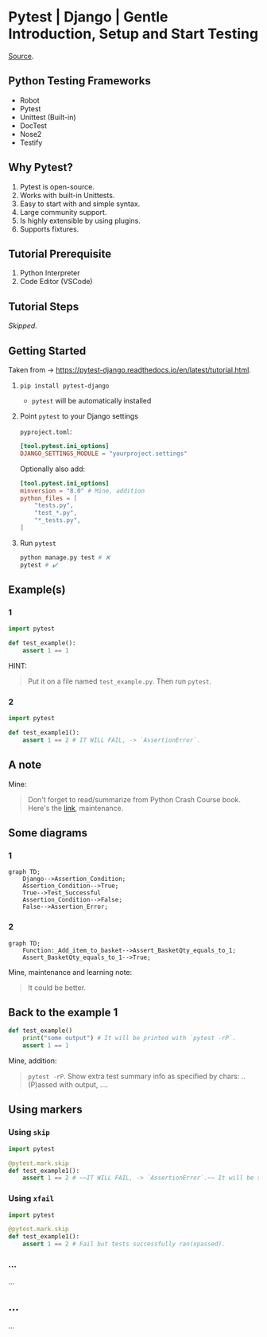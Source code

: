 # Pytest | Django | Gentle Introduction, Setup and Start Testing

[Source](https://www.youtube.com/watch?v=LYX6nlECcro&list=PLOLrQ9Pn6caw3ilqDR8_qezp76QuEOlHY&index=1).

## Python Testing Frameworks

- Robot
- Pytest
- Unittest (Built-in)
- DocTest
- Nose2
- Testify

## Why Pytest?

1. Pytest is open-source.
2. Works with built-in Unittests.
3. Easy to start with and simple syntax.
4. Large community support.
5. Is highly extensible by using plugins.
6. Supports fixtures.

## Tutorial Prerequisite

1. Python Interpreter
2. Code Editor (VSCode)

## Tutorial Steps

_Skipped_.

## Getting Started

Taken from -> <https://pytest-django.readthedocs.io/en/latest/tutorial.html>.

1. `pip install pytest-django`
   - `pytest` will be automatically installed
2. Point `pytest` to your Django settings

   `pyproject.toml`:

   ```toml
   [tool.pytest.ini_options]
   DJANGO_SETTINGS_MODULE = "yourproject.settings"
   ```

   Optionally also add:

   ```toml
   [tool.pytest.ini_options]
   minversion = "8.0" # Mine, addition
   python_files = [
       "tests.py",
       "test_*.py",
       "*_tests.py",
   ]
   ```

3. Run `pytest`

   ```sh
   python manage.py test # ❌
   pytest # ✔️
   ```

## Example(s)

### 1

```python
import pytest

def test_example():
    assert 1 == 1
```

HINT:
> Put it on a file named `test_example.py`. Then run `pytest`.

### 2

```python
import pytest

def test_example1():
    assert 1 == 2 # IT WILL FAIL, -> `AssertionError`.
```

## A note

Mine:
> Don't forget to read/summarize from Python Crash Course book. Here's the [link](...), maintenance.

## Some diagrams

### 1

```mermaid
graph TD;
    Django-->Assertion_Condition;
    Assertion_Condition-->True;
    True-->Test_Successful
    Assertion_Condition-->False;
    False-->Assertion_Error;
```

### 2

```mermaid
graph TD;
    Function:_Add_item_to_basket-->Assert_BasketQty_equals_to_1;
    Assert_BasketQty_equals_to_1-->True;
```

Mine, maintenance and learning note:
> It could be better.

## Back to the example 1

```python
def test_example()
    print("some output") # It will be printed with `pytest -rP`.
    assert 1 == 1
```

Mine, addition:
> `pytest -rP`. Show extra test summary info as specified by chars: .. (P)assed with output, ....

## Using markers

### Using `skip`

```python
import pytest

@pytest.mark.skip
def test_example1():
    assert 1 == 2 # ~~IT WILL FAIL, -> `AssertionError`.~~ It will be skipped
```

### Using `xfail`

```python
import pytest

@pytest.mark.skip
def test_example1():
    assert 1 == 2 # Fail but tests successfully ran(xpassed).
```

### ...

...

## ...

...
